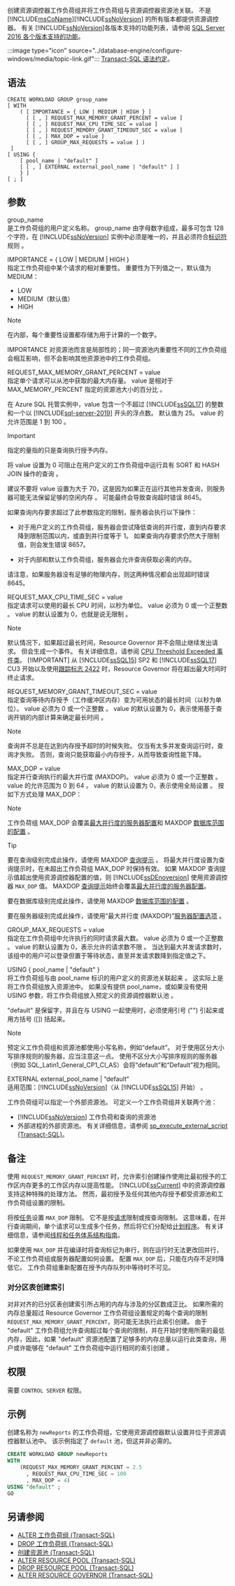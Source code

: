 创建资源调控器工作负荷组并将工作负荷组与资源调控器资源池关联。 不是 [!INCLUDE[msCoName](msconame-md.md)][!INCLUDE[ssNoVersion](ssnoversion-md.md)] 的所有版本都提供资源调控器。 有关 [!INCLUDE[ssNoVersion](ssnoversion-md.md)]各版本支持的功能列表，请参阅 [SQL Server 2016 各个版本支持的功能](~/sql-server/editions-and-supported-features-for-sql-server-2016.md)。

:::image type="icon" source="../database-engine/configure-windows/media/topic-link.gif"::: [Transact-SQL 语法约定](../t-sql/language-elements/transact-sql-syntax-conventions-transact-sql.md)。

## <a name="syntax"></a>语法

```syntaxsql
CREATE WORKLOAD GROUP group_name
[ WITH
    ( [ IMPORTANCE = { LOW | MEDIUM | HIGH } ]
      [ [ , ] REQUEST_MAX_MEMORY_GRANT_PERCENT = value ]
      [ [ , ] REQUEST_MAX_CPU_TIME_SEC = value ]
      [ [ , ] REQUEST_MEMORY_GRANT_TIMEOUT_SEC = value ]
      [ [ , ] MAX_DOP = value ]
      [ [ , ] GROUP_MAX_REQUESTS = value ] )
 ]
[ USING {
    [ pool_name | "default" ]
    [ [ , ] EXTERNAL external_pool_name | "default" ] ]
    } ]
[ ; ]
```

## <a name="arguments"></a>参数

group_name </br>
是工作负荷组的用户定义名称。 group_name 由字母数字组成，最多可包含 128 个字符，在 [!INCLUDE[ssNoVersion](ssnoversion-md.md)] 实例中必须是唯一的，并且必须符合[标识符](../relational-databases/databases/database-identifiers.md)规则  。

IMPORTANCE = { LOW | MEDIUM | HIGH } </br>
指定工作负荷组中某个请求的相对重要性。 重要性为下列值之一，默认值为 MEDIUM：

- LOW
- MEDIUM（默认值）
- HIGH

> [!NOTE]
> 在内部，每个重要性设置都存储为用于计算的一个数字。

IMPORTANCE 对资源池而言是局部性的；同一资源池内重要性不同的工作负荷组会相互影响，但不会影响其他资源池中的工作负荷组。

REQUEST_MAX_MEMORY_GRANT_PERCENT = value </br>
指定单个请求可以从池中获取的最大内存量。 value 是相对于 MAX_MEMORY_PERCENT 指定的资源池大小的百分比  。

在 Azure SQL 托管实例中，value 包含一个不超过 [!INCLUDE[ssSQL17](sssql17-md.md)] 的整数和一个以 [!INCLUDE[sql-server-2019](sssqlv15-md.md)] 开头的浮点数。 默认值为 25。 value 的允许范围是 1 到 100  。

> [!IMPORTANT]  
> 指定的量指的只是查询执行授予内存。
>
> 将 value 设置为 0 可阻止在用户定义的工作负荷组中运行具有 SORT 和 HASH JOIN 操作的查询  。
>
> 建议不要将 value 设置为大于 70，这是因为如果正在运行其他并发查询，则服务器可能无法保留足够的空闲内存  。 可能最终会导致查询超时错误 8645。
>
> 如果查询内存要求超过了此参数指定的限制，服务器会执行以下操作：
>
> - 对于用户定义的工作负荷组，服务器会尝试降低查询的并行度，直到内存要求降到限制范围以内，或直到并行度等于 1。 如果查询内存要求仍然大于限制值，则会发生错误 8657。
>
> - 对于内部和默认工作负荷组，服务器会允许查询获取必需的内存。
>
> 请注意，如果服务器没有足够的物理内存，则这两种情况都会出现超时错误 8645。

REQUEST_MAX_CPU_TIME_SEC = value </br>
指定请求可以使用的最长 CPU 时间，以秒为单位。 value 必须为 0 或一个正整数  。 value 的默认设置为 0，也就是说无限制  。

> [!NOTE]
> 默认情况下，如果超过最长时间，Resource Governor 并不会阻止继续发出请求。 但会生成一个事件。 有关详细信息，请参阅 [CPU Threshold Exceeded 事件类](../relational-databases/event-classes/cpu-threshold-exceeded-event-class.md)。
> [!IMPORTANT]
> 从 [!INCLUDE[ssSQL15](sssql16-md.md)] SP2 和 [!INCLUDE[ssSQL17](sssql17-md.md)] CU3 开始以及使用[跟踪标志 2422](../t-sql/database-console-commands/dbcc-traceon-trace-flags-transact-sql.md) 时，Resource Governor 将在超出最大时间时终止请求。

REQUEST_MEMORY_GRANT_TIMEOUT_SEC = value </br>
指定查询等待内存授予（工作缓冲区内存）变为可用状态的最长时间（以秒为单位）。 value 必须为 0 或一个正整数  。 value 的默认设置为 0，表示使用基于查询开销的内部计算来确定最长时间  。

> [!NOTE]
> 查询并不总是在达到内存授予超时的时候失败。 仅当有太多并发查询运行时，查询才失败。 否则，查询只能获取最小内存授予，从而导致查询性能下降。

MAX_DOP = value </br>
指定并行查询执行的最大并行度 (MAXDOP)。  value 必须为 0 或一个正整数  。 value 的允许范围为 0 到 64  。 value 的默认设置为 0，表示使用全局设置  。 按如下方式处理 MAX_DOP：

> [!NOTE]
> 工作负荷组 MAX_DOP 会覆盖[最大并行度的服务器配置](../database-engine/configure-windows/configure-the-max-degree-of-parallelism-server-configuration-option.md)和 MAXDOP [数据库范围的配置](../t-sql/statements/alter-database-scoped-configuration-transact-sql.md)  。

> [!TIP]
> 要在查询级别完成此操作，请使用 MAXDOP [查询提示](../t-sql/queries/hints-transact-sql-query.md)  。 将最大并行度设置为查询提示时，在未超出工作负荷组 MAX_DOP 时保持有效。 如果 MAXDOP 查询提示值超出使用资源调控器配置的值，则 [!INCLUDE[ssDEnoversion](ssdenoversion-md.md)] 使用资源调控器 `MAX_DOP` 值。 MAXDOP [查询提示](../t-sql/queries/hints-transact-sql-query.md)始终会覆盖[最大并行度的服务器配置](../database-engine/configure-windows/configure-the-max-degree-of-parallelism-server-configuration-option.md)。
>
> 要在数据库级别完成此操作，请使用 MAXDOP [数据库范围的配置](../t-sql/statements/alter-database-scoped-configuration-transact-sql.md)  。
>
> 要在服务器级别完成此操作，请使用“最大并行度 (MAXDOP)”[服务器配置选项](../database-engine/configure-windows/configure-the-max-degree-of-parallelism-server-configuration-option.md)  。

GROUP_MAX_REQUESTS = value </br>
指定在工作负荷组中允许执行的同时请求最大数。 value 必须为 0 或一个正整数  。 value 的默认设置为 0，表示允许的请求数不限  。 当达到最大并发请求数时，该组中的用户可以登录但置于等待状态，直至并发请求数降到指定值之下。

USING { pool_name | "default" }  </br>
将工作负荷组与由 pool_name 标识的用户定义的资源池关联起来  。 这实际上是将工作负荷组放入资源池中。 如果没有提供 pool_name，或如果没有使用 USING 参数，将工作负荷组放入预定义的资源调控器默认池  。

"default" 是保留字，并且在与 USING 一起使用时，必须使用引号 ("") 引起来或用方括号 ([]) 括起来。

> [!NOTE]
> 预定义工作负荷组和资源池都使用小写名称，例如“default”。 对于使用区分大小写排序规则的服务器，应当注意这一点。 使用不区分大小写排序规则的服务器（例如 SQL_Latin1_General_CP1_CI_AS）会将“default”和“Default”视为相同。

EXTERNAL external_pool_name | “default“</br>
适用范围：[!INCLUDE[ssNoVersion](ssnoversion-md.md)]（从 [!INCLUDE[ssSQL15](sssql16-md.md)] 开始）  。

工作负荷组可以指定一个外部资源池。 可定义一个工作负荷组并关联两个池：

- [!INCLUDE[ssNoVersion](ssnoversion-md.md)] 工作负荷和查询的资源池
- 外部进程的外部资源池。 有关详细信息，请参阅 [sp_execute_external_script (Transact-SQL)](../relational-databases/system-stored-procedures/sp-execute-external-script-transact-sql.md)。

## <a name="remarks"></a>备注

使用 `REQUEST_MEMORY_GRANT_PERCENT` 时，允许索引创建操作使用比最初授予的工作区内存更多的工作区内存以提高性能。 [!INCLUDE[ssCurrent](sscurrent-md.md)] 中的资源调控器支持这种特殊的处理方法。 然而，最初授予及任何其他内存授予都受资源池和工作负荷组设置的限制。

将按[任务](../relational-databases/system-dynamic-management-views/sys-dm-os-tasks-transact-sql.md)设置 `MAX_DOP` 限制。 它不是按[请求](../relational-databases/system-dynamic-management-views/sys-dm-exec-requests-transact-sql.md)限制或按查询限制。 这意味着，在并行查询期间，单个请求可以生成多个任务，然后将它们分配给[计划程序](../relational-databases/system-dynamic-management-views/sys-dm-os-tasks-transact-sql.md)。 有关详细信息，请参阅[线程和任务体系结构指南](../relational-databases/thread-and-task-architecture-guide.md)。

如果使用 `MAX_DOP` 并在编译时将查询标记为串行，则在运行时无法更改回并行，不论工作负荷组或服务器配置如何设置。 配置 `MAX_DOP` 后，只能在内存不足时降低它。 工作负荷组重新配置在授予内存队列中等待时不可见。

### <a name="index-creation-on-a-partitioned-table"></a>对分区表创建索引

对非对齐的已分区表创建索引所占用的内存与涉及的分区数成正比。 如果所需的内存总量超过 Resource Governor 工作负荷组设置规定的每个查询的限制 `REQUEST_MAX_MEMORY_GRANT_PERCENT`，则可能无法执行此索引创建。 由于 "default" 工作负荷组允许查询超过每个查询的限制，并在开始时使用所需的最低内存，因此，如果 "default" 资源池配置了足够多的内存总量以运行此类查询，用户或许能够在 "default" 工作负荷组中运行相同的索引创建    。

## <a name="permissions"></a>权限

需要 `CONTROL SERVER` 权限。

## <a name="example"></a>示例

创建名称为 `newReports` 的工作负荷组，它使用资源调控器默认设置并位于资源调控器默认池中。 该示例指定了 `default` 池，但这并非必需的。

```sql
CREATE WORKLOAD GROUP newReports
WITH
    (REQUEST_MAX_MEMORY_GRANT_PERCENT = 2.5
      , REQUEST_MAX_CPU_TIME_SEC = 100
      , MAX_DOP = 4)    
USING "default" ;
GO
```

## <a name="see-also"></a>另请参阅

- [ALTER 工作负荷组 (Transact-SQL)](../t-sql/statements/alter-workload-group-transact-sql.md)
- [DROP 工作负荷组 (Transact-SQL)](../t-sql/statements/drop-workload-group-transact-sql.md)
- [创建资源池 (Transact-SQL)](../t-sql/statements/create-resource-pool-transact-sql.md)
- [ALTER RESOURCE POOL (Transact-SQL)](../t-sql/statements/alter-resource-pool-transact-sql.md)
- [DROP RESOURCE POOL (Transact-SQL)](../t-sql/statements/drop-resource-pool-transact-sql.md)
- [ALTER RESOURCE GOVERNOR (Transact-SQL)](../t-sql/statements/alter-resource-governor-transact-sql.md)